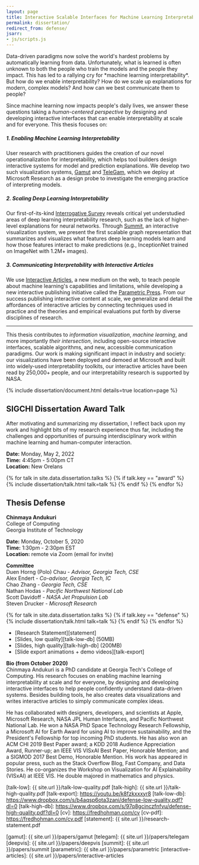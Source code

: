 ```yaml
---
layout: page
title: Interactive Scalable Interfaces for Machine Learning Interpretability
permalink: dissertation/
redirect_from: defense/
jsarr:
- js/scripts.js
---
```


<span class="dissertation-subtitle">
Data-driven paradigms now solve the world's hardest problems by automatically learning from data. Unfortunately, what is learned is often unknown to both the people who train the models and the people they impact. This has led to a rallying cry for *machine learning interpretability*. But how do we enable interpretability? How do we scale up explanations for modern, complex models? And how can we best communicate them to people?
<span>

Since machine learning now impacts people's daily lives, we answer these questions taking a *human-centered perspective* by designing and developing interactive interfaces that can enable interpretability at scale and for everyone. This thesis focuses on:

##### 1. Enabling Machine Learning Interpretability

User research with practitioners guides the creation of our novel operationalization for interpretability, which helps tool builders design interactive systems for model and prediction explanations. We develop two such visualization systems, <a href="{{ site.url }}/papers/gamut" class="sc">Gamut</a> and <a href="{{ site.url }}/papers/telegam" class="sc">TeleGam</a>, which we deploy at Microsoft Research as a design probe to investigate the emerging practice of interpreting models. 

##### 2. Scaling Deep Learning Interpretability

Our first-of-its-kind <a href="{{ site.url }}/papers/deepvis" class="sc">Interrogative Survey</a> reveals critical yet understudied areas of deep learning interpretability research, such as the lack of higher-level explanations for neural networks. Through <a href="{{ site.url }}/papers/summit" class="sc">Summit</a>, an interactive visualization system, we present the first scalable graph representation that summarizes and visualizes what features deep learning models learn and how those features interact to make predictions (e.g., InceptionNet trained on ImageNet with 1.2M+ images).

##### 3. Communicating Interpretability with Interactive Articles

We use <a href="{{ site.url }}/papers/interactive-articles" class="sc">Interactive Articles</a>, a new medium on the web, to teach people about machine learning's capabilities and limitations, while developing a new interactive publishing initiative called the <a href="{{ site.url }}/papers/parametric" class="sc">Parametric Press</a>. From our success publishing interactive content at scale, we generalize and detail the affordances of interactive articles by connecting techniques used in practice and the theories and empirical evaluations put forth by diverse disciplines of research.

<!-- <img src="../images/iii.png" class="iii">
<figcaption>An overview of my interdisciplinary research where I design and develop interactive interfaces to enable machine learning interpretability at scale and for everyone.</figcaption> -->

***

This thesis contributes to *information visualization*, *machine learning*, and more importantly *their intersection*, including open-source interactive interfaces, scalable algorithms, and new, accessible communication paradigms. Our work is making significant impact in industry and society: our visualizations have been deployed and demoed at Microsoft and built into widely-used interpretability toolkits, our interactive articles have been read by 250,000+ people, and our interpretability research is supported by NASA.

<div class="l-middle">
    {% include dissertation/document.html details=true location=page %}
</div>

## SIGCHI Dissertation Award Talk

After motivating and summarizing my dissertation, I reflect back upon my work and highlight bits of my research experience thus far, including the challenges and opportunities of pursuing interdisciplinary work within machine learning and human-computer interaction.
<!-- ACM link? -->

**Date:** Monday, May 2, 2022  
**Time:** 4:45pm - 5:00pm CT  
**Location:** New Orelans

{% for talk in site.data.dissertation.talks %}
{% if talk.key == "award" %}
{% include dissertation/talk.html talk=talk %}
{% endif %}
{% endfor %}

## Thesis Defense

**Chinmaya Andukuri**  
College of Computing  
Georgia Institute of Technology

**Date:** Monday, October 5, 2020  
**Time:** 1:30pm - 2:30pm EST  
**Location:** remote via Zoom (email for invite)

**Committee**  
Duen Horng (Polo) Chau - *Advisor, Georgia Tech, CSE*  
Alex Endert - *Co-advisor, Georgia Tech, IC*  
Chao Zhang - *Georgia Tech, CSE*  
Nathan Hodas - *Pacific Northwest National Lab*  
Scott Davidoff - *NASA Jet Propulsion Lab*  
Steven Drucker - *Microsoft Research*

{% for talk in site.data.dissertation.talks %}
{% if talk.key == "defense" %}
{% include dissertation/talk.html talk=talk %}
{% endif %}
{% endfor %}

<!-- **Materials**   -->
* [Research Statement][statement]  
* [Slides, low quality][talk-low-db] (50MB)  
* [Slides, high quality][talk-high-db] (200MB)  
* [Slide export animations + demo videos][talk-export]

**Bio (from October 2020)**  
Chinmaya Andukuri is a PhD candidate at Georgia Tech's College of Computing.
His research focuses on enabling machine learning interpretability at scale and for everyone, by designing and developing interactive interfaces to help people confidently understand data-driven systems. Besides building tools, he also creates data visualizations and writes interactive articles to simply communicate complex ideas.

He has collaborated with designers, developers, and scientists at Apple, Microsoft Research, NASA JPL Human Interfaces, and Pacific Northwest National Lab. He won a NASA PhD Space Technology Research Fellowship, a Microsoft AI for Earth Award for using AI to improve sustainability, and the President's Fellowship for top incoming PhD students. He has also won an ACM CHI 2019 Best Paper award; a KDD 2018 Audience Appreciation Award, Runner-up; an IEEE VIS VISxAI Best Paper, Honorable Mention; and a SIGMOD 2017 Best Demo, Honorable Mention. His work has appeared in popular press, such as the Stack Overflow Blog, Fast Company, and Data Stories. He co-organizes the Workshop on Visualization for AI Explainability (VISxAI) at IEEE VIS. He double majored in mathematics and physics.

[talk-low]: {{ site.url }}/talk-low-quality.pdf
[talk-high]: {{ site.url }}/talk-high-quality.pdf
[talk-export]: https://youtu.be/k8fzkxxxyr8
[talk-low-db]: https://www.dropbox.com/s/b4aqsp6ota3zani/defense-low-quality.pdf?dl=0
[talk-high-db]: https://www.dropbox.com/s/97q8gcinczfnfvu/defense-high-quality.pdf?dl=0
[cv]: https://fredhohman.com/cv
[cv-pdf]: https://fredhohman.com/cv.pdf
[statement]: {{ site.url }}/research-statement.pdf

[gamut]: {{ site.url }}/papers/gamut
[telegam]: {{ site.url }}/papers/telegam
[deepvis]: {{ site.url }}/papers/deepvis
[summit]: {{ site.url }}/papers/summit
[parametric]: {{ site.url }}/papers/parametric
[interactive-articles]: {{ site.url }}/papers/interactive-articles
